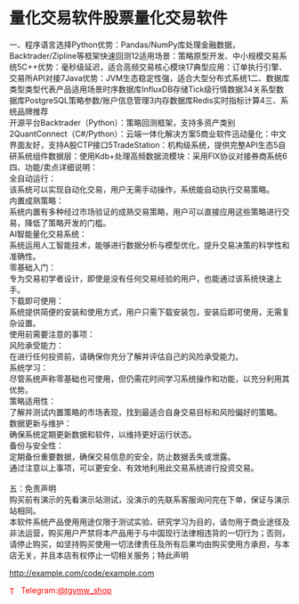 # 量化交易软件股票量化交易软件

一、程序语言选择‌Python优势：Pandas/NumPy库处理金融数据，Backtrader/Zipline等框架快速回测12适用场景：策略原型开发、中小规模交易系统5‌C++‌优势：毫秒级延迟，适合高频交易核心模块17典型应用：订单执行引擎、交易所API对接7‌Java‌优势：JVM生态稳定性强，适合大型分布式系统1二、数据库类型类型代表产品适用场景时序数据库InfluxDB存储Tick级行情数据34关系型数据库PostgreSQL策略参数/账户信息管理3内存数据库Redis实时指标计算4三、系统品牌推荐<br>‌开源平台‌Backtrader（Python）：策略回测框架，支持多资产类别2QuantConnect（C#/Python）：云端一体化解决方案5‌商业软件‌迅动量化：中文界面友好，支持A股CTP接口5TradeStation：机构级系统，提供完整API生态5‌自研系统组件‌数据层：使用Kdb+处理高频数据流模块：采用FIX协议对接券商系统6<br>四、功能/卖点详细说明：<br>全自动运行‌：<br>该系统可以实现自动化交易，用户无需手动操作，系统能自动执行交易策略。<br>内置成熟策略‌：<br>系统内置有多种经过市场验证的成熟交易策略，用户可以直接应用这些策略进行交易，降低了策略开发的门槛。<br>AI智能量化交易系统‌：<br>系统运用人工智能技术，能够进行数据分析与模型优化，提升交易决策的科学性和准确性。<br>零基础入门‌：<br>专为交易初学者设计，即使是没有任何交易经验的用户，也能通过该系统快速上手。<br>下载即可使用‌：<br>系统提供简便的安装和使用方式，用户只需下载安装包，安装后即可使用，无需复杂设置。<br>使用前需要注意的事项：<br>风险承受能力‌：<br>在进行任何投资前，请确保你充分了解并评估自己的风险承受能力。<br>系统学习‌：<br>尽管系统声称零基础也可使用，但仍需花时间学习系统操作和功能，以充分利用其优势。<br>策略适用性‌：<br>了解并测试内置策略的市场表现，找到最适合自身交易目标和风险偏好的策略。<br>数据更新与维护‌：<br>确保系统定期更新数据和软件，以维持更好运行状态。<br>备份与安全性‌：<br>定期备份重要数据，确保交易信息的安全，防止数据丢失或泄露。<br>通过注意以上事项，可以更安全、有效地利用此交易系统进行投资交易。<br><br>五：免责声明<br>购买前有演示的先看演示站测试，没演示的先联系客服询问完在下单，保证与演示站相同。<br> 本软件系统产品使用用途仅限于测试实验、研究学习为目的，请勿用于商业途径及非法运营，购买用户严禁将本产品用于与中国现行法律相违背的一切行为；否则，请停止购买，如坚持购买使用一切法律责任及所有后果均由购买使用方承担，与本店无关，并且本店有权停止一切相关服务；特此声明<br>

http://example.com/code/example.com







<p style="color: red;"><img src="https://cdn-icons-png.flaticon.com/512/2111/2111646.png" alt="Telegram Icon" style="width: 16px; vertical-align: middle; margin-right: 5px;">Telegram:<a href="https://t.me/tgymw_shop" style="color: red;">@tgymw_shop</a></p>
